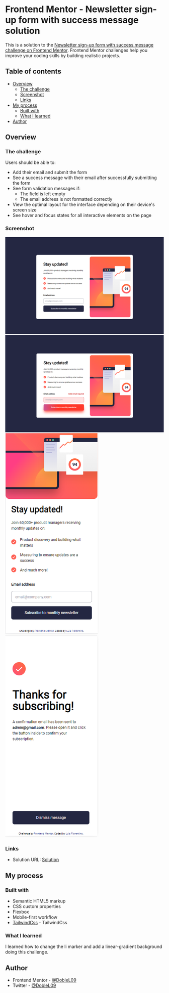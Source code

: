 # Frontend Mentor - Newsletter sign-up form with success message solution

This is a solution to the [Newsletter sign-up form with success message challenge on Frontend Mentor](https://www.frontendmentor.io/challenges/newsletter-signup-form-with-success-message-3FC1AZbNrv). Frontend Mentor challenges help you improve your coding skills by building realistic projects. 

## Table of contents

- [Overview](#overview)
  - [The challenge](#the-challenge)
  - [Screenshot](#screenshot)
  - [Links](#links)
- [My process](#my-process)
  - [Built with](#built-with)
  - [What I learned](#what-i-learned)
- [Author](#author)

## Overview

### The challenge

Users should be able to:

- Add their email and submit the form
- See a success message with their email after successfully submitting the form
- See form validation messages if:
  - The field is left empty
  - The email address is not formatted correctly
- View the optimal layout for the interface depending on their device's screen size
- See hover and focus states for all interactive elements on the page

### Screenshot

![](./Screenshot1.png)
![](./Screenshot2.png)
![](./Screenshot3.png)
![](./Screenshot4.png)

### Links

- Solution URL: [Solution](https://fluffy-pavlova-8ee450.netlify.app/)

## My process

### Built with

- Semantic HTML5 markup
- CSS custom properties
- Flexbox
- Mobile-first workflow
- [TailwindCss](https://tailwindcss.com/) - TailwindCss

### What I learned

I learned how to change the li marker and add a linear-gradient background doing this challenge.

## Author

- Frontend Mentor - [@DobleL09](https://www.frontendmentor.io/profile/doblel09)
- Twitter - [@DobleL09](https://www.twitter.com/doblel09)
